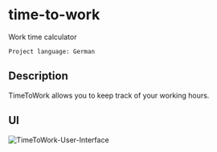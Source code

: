 # time-to-work 
 Work time calculator

    Project language: German

## Description
TimeToWork allows you to keep track of your working hours.

## UI
![TimeToWork-User-Interface](https://github.com/bdav-dev/time-to-work/assets/122749166/903831d3-01a5-43b8-bc34-7e1b71597ced)
